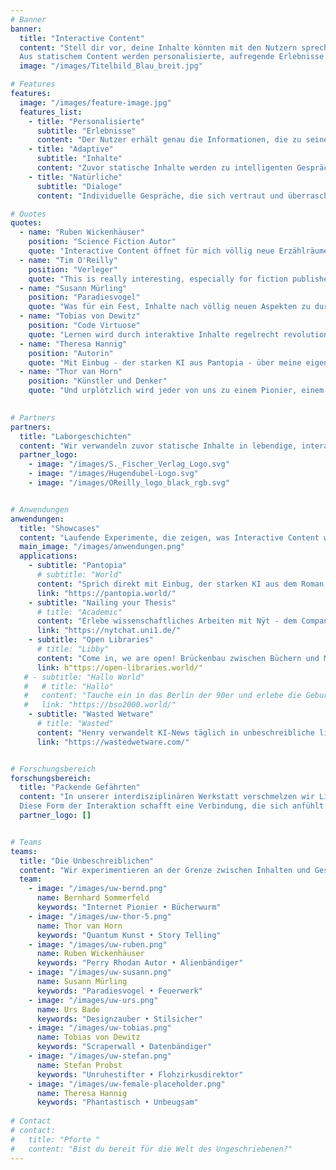 ```yaml
---
# Banner
banner:
  title: "Interactive Content"
  content: "Stell dir vor, deine Inhalte könnten mit den Nutzern sprechen. Jede Frage beantworten. Jeden Kontext verstehen und sich individuell anpassen. \n
  Aus statischem Content werden personalisierte, aufregende Erlebnisse. Nur deine Vorstellungskraft ist das Limit."
  image: "/images/Titelbild_Blau_breit.jpg"

# Features
features:
  image: "/images/feature-image.jpg"
  features_list:
    - title: "Personalisierte"
      subtitle: "Erlebnisse"
      content: "Der Nutzer erhält genau die Informationen, die zu seinem Wissensstand und Zielen passen"
    - title: "Adaptive"
      subtitle: "Inhalte"
      content: "Zuvor statische Inhalte werden zu intelligenten Gesprächspartnern"
    - title: "Natürliche"
      subtitle: "Dialoge"
      content: "Individuelle Gespräche, die sich vertraut und überraschend zugleich anfühlen"

# Quotes
quotes:
  - name: "Ruben Wickenhäuser"
    position: "Science Fiction Autor"
    quote: "Interactive Content öffnet für mich völlig neue Erzählräume. Statische Inhalte werden zu lebendigen Welten voller Überraschungen, die Nutzer auf ihre ganz eigene Art entdecken können."
  - name: "Tim O'Reilly"
    position: "Verleger"
    quote: "This is really interesting, especially for fiction publishers and for booksellers because of its gamified aspects and the ability to explore a book before you buy. You've done a good job on creating something that's fun as well as useful."
  - name: "Susann Mürling"
    position: "Paradiesvogel"
    quote: "Was für ein Fest, Inhalte nach völlig neuen Aspekten zu durchstöbern, Verbindungen zur Welt außenherum herzustellen - als hätte der Experte persönlich Zeit für ein langes Gespräch."
  - name: "Tobias von Dewitz"
    position: "Code Virtuose"
    quote: "Lernen wird durch interaktive Inhalte regelrecht revolutioniert. Komplexe Sachverhalte werden zu persönlichen, tiefen Gesprächen - als hätte man seinen ganz eigenen erfahrenen Mentor an der Seite."
  - name: "Theresa Hannig"
    position: "Autorin"
    quote: "Mit Einbug - der starken KI aus Pantopia - über meine eigene Geschichte sprechen zu können, war unbeschreiblich. So stelle ich mir die Zukunft von Interactive Content vor."
  - name: "Thor van Horn"
    position: "Künstler und Denker"
    quote: "Und urplötzlich wird jeder von uns zu einem Pionier, einem Entdecker neuer Welten. Interactive Content fühlt sich für mich wie ein Portal in ein neues Universum an. Jede Interaktion wird zu einer persönlichen Reise durch lebendige Inhalte."
    

# Partners
partners:
  title: "Laborgeschichten"
  content: "Wir verwandeln zuvor statische Inhalte in lebendige, interaktive Erlebnisse. Von Unternehmenskommunikation über Experteninterviews bis hin zu kreativen Storytelling-Projekten entwickeln wir maßgeschneiderte Lösungen, die Menschen und Content auf überraschende Weise ganz neu verbinden."
  partner_logo:
    - image: "/images/S._Fischer_Verlag_Logo.svg"
    - image: "/images/Hugendubel-Logo.svg"
    - image: "/images/OReilly_logo_black_rgb.svg"


# Anwendungen
anwendungen:
  title: "Showcases"
  content: "Laufende Experimente, die zeigen, was Interactive Content wirklich kann: überraschend, fesselnd, unbeschreiblich."
  main_image: "/images/anwendungen.png"
  applications:
    - subtitle: "Pantopia"
      # subtitle: "World"
      content: "Sprich direkt mit Einbug, der starken KI aus dem Roman, die zur Rettung der Menschheit wird. Ungefiltert, aus erster Hand!"
      link: "https://pantopia.world/"
    - subtitle: "Nailing your Thesis"
      # title: "Academic"
      content: "Erlebe wissenschaftliches Arbeiten mit Nÿt - dem Companion, der Forschungsfragen schärft und methodische Klarheit in komplexe Thesen bringt."
      link: "https://nytchat.uni1.de/"
    - subtitle: "Open Libraries"
      # title: "Libby"
      content: "Come in, we are open! Brückenbau zwischen Büchern und Menschen. Gestalte Bibliotheksräume, in denen jeder willkommen ist und niemand unsichtbar bleibt."
      link: h"ttps://open-libraries.world/"
   # - subtitle: "Hallo World"
   #   # title: "Hallo"
   #   content: "Tauche ein in das Berlin der 90er und erlebe die Geburt des Internets durch die Augen der Pioniere."
   #   link: "https://bso2000.world/"
    - subtitle: "Wasted Wetware"
      # title: "Wasted"
      content: "Henry verwandelt KI-News täglich in unbeschreibliche literarische Höhepunkte: zynisch, tiefgehend, ungefiltert."
      link: "https://wastedwetware.com/"


# Forschungsbereich
forschungsbereich:
  title: "Packende Gefährten"
  content: "In unserer interdisziplinären Werkstatt verschmelzen wir Literatur, Technologie und KI zu Companions und Wegbegleitern, die statische Inhalte für Nutzer regelrecht zum Leben erwecken. Es entstehen persönliche Gefährten, die sich vom ersten Moment an ganz auf den Nutzer einlassen – seine Sprache sprechen, seine Leidenschaften teilen und seine Reise begleiten.\n
  Diese Form der Interaktion schafft eine Verbindung, die sich anfühlt wie mit einer vertrauten Person: spielerisch, aufmerksam und überraschend echt. So öffnen sich völlig neue Wege, um Inhalte zu erleben - beim Lernen, bei der Beratung und überall dort, wo Neues entsteht."
  partner_logo: []


# Teams
teams:
  title: "Die Unbeschreiblichen"
  content: "Wir experimentieren an der Grenze zwischen Inhalten und Gesprächen. Unsere Runde aus zwanzig Autoren, Künstlern, Denkern und Machern verbindet die Leidenschaft für Storytelling und packende Dialoge. Wir erschaffen Wegbegleiter die passive Inhalte in einzigartige, aktive Erlebnisse verwandeln."
  team:
    - image: "/images/uw-bernd.png"
      name: Bernhard Sommerfeld
      keywords: "Internet Pionier • Bücherwurm"
    - image: "/images/uw-thor-5.png"
      name: Thor van Horn 
      keywords: "Quantum Kunst • Story Telling"
    - image: "/images/uw-ruben.png"
      name: Ruben Wickenhäuser
      keywords: "Perry Rhodan Autor • Alienbändiger"
    - image: "/images/uw-susann.png"
      name: Susann Mürling
      keywords: "Paradiesvogel • Feuerwerk"
    - image: "/images/uw-urs.png"
      name: Urs Bade
      keywords: "Designzauber • Stilsicher"
    - image: "/images/uw-tobias.png"
      name: Tobias von Dewitz
      keywords: "Scraperwall • Datenbändiger"
    - image: "/images/uw-stefan.png"
      name: Stefan Probst
      keywords: "Unruhestifter • Flohzirkusdirektor"
    - image: "/images/uw-female-placeholder.png"
      name: Theresa Hannig
      keywords: "Phantastisch • Unbeugsam"
      
# Contact
# contact:
#   title: "Pforte "
#   content: "Bist du bereit für die Welt des Ungeschriebenen?"
---
```

